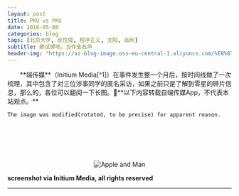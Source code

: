 ```yaml
---
layout: post
title: PKU vs PKU
date: 2018-05-08
categories: blog
tags: [北京大学, 反性侵, 程序正义, 沈阳, 岳昕]
subtitle: 卿试掷地，当作金石声
header-img: "https://ai-blog-image.oss-eu-central-1.aliyuncs.com/%E8%87%AA%E7%94%B1%E5%BC%95%E5%AF%BC%E4%BA%BA%E6%B0%91.jpg"
---
```

<div style="text-indent:2em;">**端传媒**（Initium Media[^1]）在事件发生整一个月后，按时间线做了一次梳理，其中包含了对三位涉事同学的匿名采访，如果之前只是了解到零星的碎片信息，那么的，各位可以翻阅一下长图。**以下内容转载自端传媒App，不代表本站观点。**</div>

`The image was modified(rotated, to be precise) for apparent reason.`

<br><br><br><br>

<div align="center"><img src="https://ai-blog-image.oss-eu-central-1.aliyuncs.com/%E5%8C%97%E5%A4%A7vs%E5%8C%97%E5%A4%A7%20via%20Initium%20Media.JPG" alt="Apple and  Man" /></div>

**screenshot via Initium Media, all rights reserved**

---
[^1]: 端传媒是一间总部位于香港的综合类新闻机构，以移动应用和网站作为主要传播平台。官网：[Initium Media](https://theinitium.com)，墙外。
